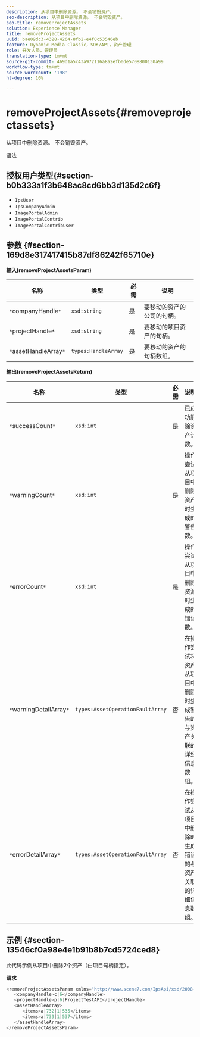 ```yaml
---
description: 从项目中删除资源。 不会销毁资产。
seo-description: 从项目中删除资源。 不会销毁资产。
seo-title: removeProjectAssets
solution: Experience Manager
title: removeProjectAssets
uuid: bae09dc3-4328-4264-8fb2-e4f0c53546eb
feature: Dynamic Media Classic，SDK/API，资产管理
role: 开发人员，管理员
translation-type: tm+mt
source-git-commit: 469d1a5c43a972116a8a2efb0de5708800130a99
workflow-type: tm+mt
source-wordcount: '198'
ht-degree: 10%

---
```



# removeProjectAssets{#removeprojectassets}

从项目中删除资源。 不会销毁资产。

语法

## 授权用户类型{#section-b0b333a1f3b648ac8cd6bb3d135d2c6f}

* `IpsUser`
* `IpsCompanyAdmin`
* `ImagePortalAdmin`
* `ImagePortalContrib`
* `ImagePortalContribUser`

## 参数 {#section-169d8e317417415b87df86242f65710e}

**输入(removeProjectAssetsParam)**

| 名称 | 类型 | 必需 | 说明 |
|---|---|---|---|
| `*`companyHandle`*` | `xsd:string` | 是 | 要移动的资产的公司的句柄。 |
| `*`projectHandle`*` | `xsd:string` | 是 | 要移动的项目资产的句柄。 |
| `*`assetHandleArray`*` | `types:HandleArray` | 是 | 要移动的资产的句柄数组。 |

**输出(removeProjectAssetsReturn)**

| 名称 | 类型 | 必需 | 说明 |
|---|---|---|---|
| `*`successCount`*` | `xsd:int` | 是 | 已成功删除资产计数。 |
| `*`warningCount`*` | `xsd:int` | 是 | 操作尝试从项目中删除资产时生成的警告数。 |
| `*`errorCount`*` | `xsd:int` | 是 | 操作尝试从项目中删除资源时生成的错误数。 |
| `*`warningDetailArray`*` | `types:AssetOperationFaultArray` | 否 | 在操作尝试将资产从项目中删除时生成警告的与资产关联的详细信息数组。 |
| `*`errorDetailArray`*` | `types:AssetOperationFaultArray` | 否 | 在操作尝试从项目中删除时生成错误的与资产关联的详细信息数组。 |

## 示例 {#section-13546cf0a98e4e1b91b8b7cd5724ced8}

此代码示例从项目中删除2个资产（由项目句柄指定）。

**请求**

```java
<removeProjectAssetsParam xmlns="http://www.scene7.com/IpsApi/xsd/2008-01-15">
   <companyHandle>c|6</companyHandle>
   <projectHandle>p|6|ProjectTestAPI</projectHandle>
   <assetHandleArray>
      <items>a|732|1|535</items>
      <items>a|739|1|537</items>
   </assetHandleArray>
</removeProjectAssetsParam>
```

